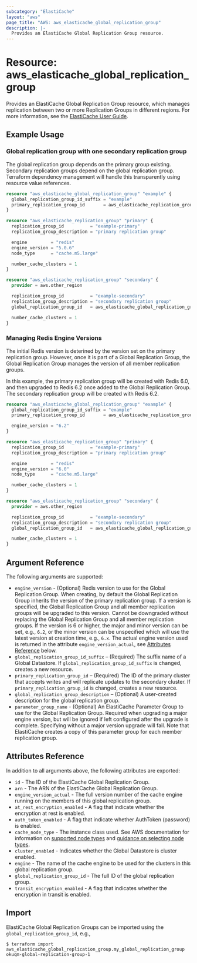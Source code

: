 ```yaml
---
subcategory: "ElastiCache"
layout: "aws"
page_title: "AWS: aws_elasticache_global_replication_group"
description: |-
  Provides an ElastiCache Global Replication Group resource.
---
```


# Resource: aws_elasticache_global_replication_group

Provides an ElastiCache Global Replication Group resource, which manages replication between two or more Replication Groups in different regions. For more information, see the [ElastiCache User Guide](https://docs.aws.amazon.com/AmazonElastiCache/latest/red-ug/Redis-Global-Datastore.html).

## Example Usage

### Global replication group with one secondary replication group

The global replication group depends on the primary group existing. Secondary replication groups depend on the global replication group. Terraform dependency management will handle this transparently using resource value references.

```terraform
resource "aws_elasticache_global_replication_group" "example" {
  global_replication_group_id_suffix = "example"
  primary_replication_group_id       = aws_elasticache_replication_group.primary.id
}

resource "aws_elasticache_replication_group" "primary" {
  replication_group_id          = "example-primary"
  replication_group_description = "primary replication group"

  engine         = "redis"
  engine_version = "5.0.6"
  node_type      = "cache.m5.large"

  number_cache_clusters = 1
}

resource "aws_elasticache_replication_group" "secondary" {
  provider = aws.other_region

  replication_group_id          = "example-secondary"
  replication_group_description = "secondary replication group"
  global_replication_group_id   = aws_elasticache_global_replication_group.example.global_replication_group_id

  number_cache_clusters = 1
}
```

### Managing Redis Engine Versions

The initial Redis version is deterined by the version set on the primary replication group.
However, once it is part of a Global Replication Group,
the Global Replication Group manages the version of all member replication groups.

In this example,
the primary replication group will be created with Redis 6.0,
and then upgraded to Redis 6.2 once added to the Global Replication Group.
The secondary replication group will be created with Redis 6.2.

```terraform
resource "aws_elasticache_global_replication_group" "example" {
  global_replication_group_id_suffix = "example"
  primary_replication_group_id       = aws_elasticache_replication_group.primary.id

  engine_version = "6.2"
}

resource "aws_elasticache_replication_group" "primary" {
  replication_group_id          = "example-primary"
  replication_group_description = "primary replication group"

  engine         = "redis"
  engine_version = "6.0"
  node_type      = "cache.m5.large"

  number_cache_clusters = 1
}

resource "aws_elasticache_replication_group" "secondary" {
  provider = aws.other_region

  replication_group_id          = "example-secondary"
  replication_group_description = "secondary replication group"
  global_replication_group_id   = aws_elasticache_global_replication_group.example.global_replication_group_id

  number_cache_clusters = 1
}
```

## Argument Reference

The following arguments are supported:

* `engine_version` - (Optional) Redis version to use for the Global Replication Group.
  When creating, by default the Global Replication Group inherits the version of the primary replication group.
  If a version is specified, the Global Replication Group and all member replication groups will be upgraded to this version.
  Cannot be downgraded without replacing the Global Replication Group and all member replication groups.
  If the version is 6 or higher, the major and minor version can be set, e.g., `6.2`,
  or the minor version can be unspecified which will use the latest version at creation time, e.g., `6.x`.
  The actual engine version used is returned in the attribute `engine_version_actual`, see [Attributes Reference](#attributes-reference) below.
* `global_replication_group_id_suffix` – (Required) The suffix name of a Global Datastore. If `global_replication_group_id_suffix` is changed, creates a new resource.
* `primary_replication_group_id` – (Required) The ID of the primary cluster that accepts writes and will replicate updates to the secondary cluster. If `primary_replication_group_id` is changed, creates a new resource.
* `global_replication_group_description` – (Optional) A user-created description for the global replication group.
* `parameter_group_name` - (Optional) An ElastiCache Parameter Group to use for the Global Replication Group.
  Required when upgrading a major engine version, but will be ignored if left configured after the upgrade is complete.
  Specifying without a major version upgrade will fail.
  Note that ElastiCache creates a copy of this parameter group for each member replication group.

## Attributes Reference

In addition to all arguments above, the following attributes are exported:

* `id` - The ID of the ElastiCache Global Replication Group.
* `arn` - The ARN of the ElastiCache Global Replication Group.
* `engine_version_actual` - The full version number of the cache engine running on the members of this global replication group.
* `at_rest_encryption_enabled` - A flag that indicate whether the encryption at rest is enabled.
* `auth_token_enabled` - A flag that indicate whether AuthToken (password) is enabled.
* `cache_node_type` - The instance class used. See AWS documentation for information on [supported node types](https://docs.aws.amazon.com/AmazonElastiCache/latest/red-ug/CacheNodes.SupportedTypes.html) and [guidance on selecting node types](https://docs.aws.amazon.com/AmazonElastiCache/latest/red-ug/nodes-select-size.html).
* `cluster_enabled` - Indicates whether the Global Datastore is cluster enabled.
* `engine` - The name of the cache engine to be used for the clusters in this global replication group.
* `global_replication_group_id` - The full ID of the global replication group.
* `transit_encryption_enabled` - A flag that indicates whether the encryption in transit is enabled.

## Import

ElastiCache Global Replication Groups can be imported using the `global_replication_group_id`, e.g.,

```
$ terraform import aws_elasticache_global_replication_group.my_global_replication_group okuqm-global-replication-group-1
```
